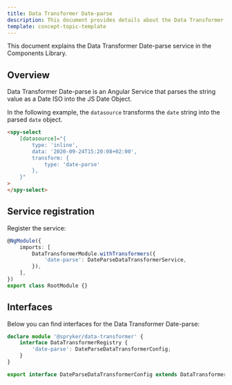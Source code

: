 ```yaml
---
title: Data Transformer Date-parse
description: This document provides details about the Data Transformer Date-parse service in the Components Library.
template: concept-topic-template
---
```


This document explains the Data Transformer Date-parse service in the Components Library.

## Overview

Data Transformer Date-parse is an Angular Service that parses the string value as a Date ISO into the JS Date Object.

In the following example, the `datasource` transforms the `date` string into the parsed `date` object.

```html
<spy-select
    [datasource]="{
        type: 'inline',
        data: '2020-09-24T15:20:08+02:00',
        transform: {
            type: 'date-parse'
        },
    }"
>
</spy-select>
```

## Service registration

Register the service:

```ts
@NgModule({
    imports: [
        DataTransformerModule.withTransformers({
            'date-parse': DateParseDataTransformerService,
        }),
    ],
})
export class RootModule {}
```

## Interfaces

Below you can find interfaces for the Data Transformer Date-parse:

```ts
declare module '@spryker/data-transformer' {
    interface DataTransformerRegistry {
        'date-parse': DateParseDataTransformerConfig;
    }
}

export interface DateParseDataTransformerConfig extends DataTransformerConfig {}
```
